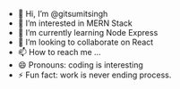 - 👋 Hi, I’m @gitsumitsingh
- 👀 I’m interested in MERN Stack
- 🌱 I’m currently learning Node Express
- 💞️ I’m looking to collaborate on React
- 📫 How to reach me ...
- 😄 Pronouns: coding is interesting
- ⚡ Fun fact: work is never ending process.

<!---
gitsumitsingh/gitsumitsingh is a ✨ special ✨ repository because its `README.md` (this file) appears on your GitHub profile.
You can click the Preview link to take a look at your changes.
--->
